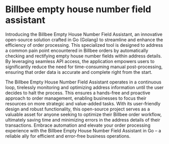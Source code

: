 # Billbee empty house number field assistant

Introducing the Billbee Empty House Number Field Assistant, an innovative open-source solution crafted in Go (Golang) to
streamline and enhance the efficiency of order processing. This specialized tool is designed to address a common pain
point encountered in Billbee orders by automatically checking and rectifying empty house number fields within address
details. By leveraging seamless API access, the application empowers users to significantly reduce the need for
time-consuming manual post-processing, ensuring that order data is accurate and complete right from the start.

The Billbee Empty House Number Field Assistant operates in a continuous loop, tirelessly monitoring and optimizing
address information until the user decides to halt the process. This ensures a hands-free and proactive approach to
order management, enabling businesses to focus their resources on more strategic and value-added tasks. With its
user-friendly design and robust functionality, this open-source project serves as a valuable asset for anyone seeking to
optimize their Billbee order workflow, ultimately saving time and minimizing errors in the address details of their
transactions. Embrace automation and elevate your order processing experience with the Billbee Empty House Number Field
Assistant in Go – a reliable ally for efficient and error-free business operations.
